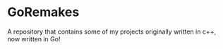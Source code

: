# GoRemakes
A repository that contains some of my projects originally written in c++, now written in Go!
